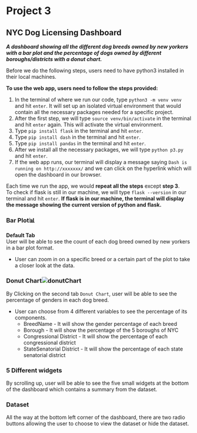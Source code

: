 
# Project 3

## NYC Dog Licensing Dashboard  

***A dashboard showing all the different dog breeds owned by new yorkers with a bar plot and the percentage of dogs owned by different boroughs/districts with a donut chart.*** 

Before we do the following steps, users need to have python3 installed in their local machines.  
  
**To use the web app, users need to follow the steps provided:**  
1. In the terminal of where we run our code, type `python3 -m venv venv` and hit `enter`. It will set up an isolated virtual environment that would contain all the necessary packages needed for a specific project.
2. After the first step, we will type `source venv/bin/activate` in the terminal and hit `enter` again. This will activate the virtual environment.  
3. Type `pip install flask` in the terminal and hit `enter`.
4. Type `pip install dash` in the terminal and hit `enter`.
5. Type `pip install pandas` in the terminal and hit `enter`.
6. After we install all the necessary packages, we will type `python p3.py` and hit `enter`. 
7. If the web app runs, our terminal will display a message saying `Dash is running on http://xxxxxxx/` and we can click on the hyperlink which will open the dashboard in our browser.

Each time we run the app, we would **repeat all the steps** except **step 3**.  
To check if flask is still in our machine, we will type `flask --version` in our terminal and hit `enter`. **If flask is in our machine, the terminal will display the message showing the current version of python and flask.**  

### Bar Plot:bar_chart:

**Default Tab**  
User will be able to see the count of each dog breed owned by new yorkers in a bar plot format. 
* User can zoom in on a specific breed or a certain part of the plot to take a closer look at the data.  

### Donut Chart![donutChart](https://img.icons8.com/office/30/000000/doughnut-chart--v1.png)

By Clicking on the second tab `Donut Chart`, user will be able to see the percentage of genders in each dog breed.  
* User can choose from 4 different variables to see the percentage of its components.  
	* BreedName - It will show the gender percentage of each breed
	* Borough - It will show the percentage of the 5 boroughs of NYC
	* Congressional District - It will show the percentage of each congressional district
	* StateSenatorial District - It will show the percentage of each state senatorial district  

### 5 Different widgets 
By scrolling up, user will be able to see the five small widgets at the bottom of the dashboard which contains a summary from the dataset. 

### Dataset
All the way at the bottom left corner of the dashboard, there are two radio buttons allowing the user to choose to view the dataset or hide the dataset.
